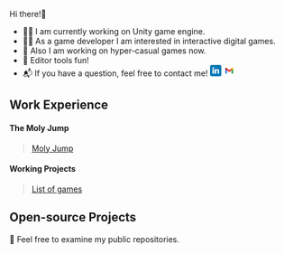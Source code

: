 Hi there!👋
- 👨‍💼 I am currently working on Unity game engine.
- 🤾‍♂️ As a game developer I am interested in interactive digital games.
- 📱 Also I am working on hyper-casual games now.
- 🧰 Editor tools fun!
- 📬 If you have a question, feel free to contact me! <a href="https://www.linkedin.com/in/furkanbaldir/" target="_blank"><img src="linkedin.png" style="width:20px;height:20px;"></a> <a href="mailto: furkanbaldir13@gmail.com" target="_blank"><img src="gmail.png" style="width:20px;height:20px;"></a> 


## Work Experience
#### The Moly Jump
> [Moly Jump](https://github.com/supremepanda/supremepanda/blob/master/molyJump.md)

#### Working Projects
> [List of games](https://github.com/supremepanda/supremepanda/blob/master/games.md)

## Open-source Projects
📖 Feel free to examine my public repositories. 
